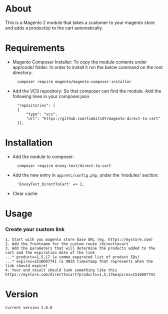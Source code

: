 # About
This is a Magento 2 module that takes a customer to your magento store and adds a product(s) to the cart automatically.

# Requirements

- Magento Composer Installer: To copy the module contents under app/code/ folder.
In order to install it run the below command on the root directory:

        composer require magento/magento-composer-installer

- Add the VCS repository: So that composer can find the module. Add the following lines in your composer.json

        "repositories": [
        {
            "type": "vcs",
            "url": "https://github.com/timbits07/magento-direct-to-cart"
        }],


# Installation

- Add the module to composer:

        composer require envoy-test/direct-to-cart

- Add the new entry in `app/etc/config.php`, under the 'modules' section:

        'EnvoyTest_DirectToCart' => 1,

- Clear cache

# Usage

### Create your custom link
	1. Start with you magento store base URL (eg. https://mystore.com)
	2. Add the frontname for the custom route /directtocart
	3. Add the parameters that will determine the products added to the cart and the expiration date of the link
	...* products=1,5,17 (a comma separated list of product IDs)
	...* expires=1510607741 (a UNIX timestamp that represents when the link should expire)
	4. Your end result should look something like this https://mystore.com/directtocart?products=1,5,17&expires=1510607741


# Version

	Current version 1.0.0